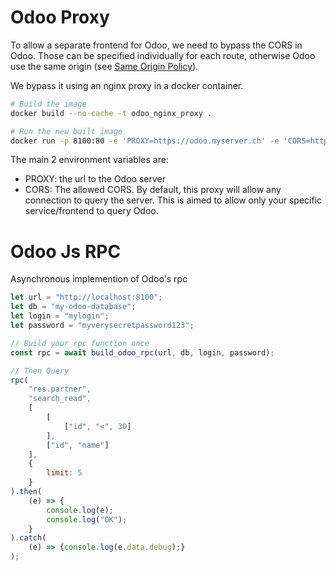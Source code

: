 # Odoo Proxy

To allow a separate frontend for Odoo, we need to bypass the CORS in Odoo.
Those can be specified individually for each route, otherwise Odoo use the same origin (see [Same Origin Policy](https://developer.mozilla.org/fr/docs/Web/Security/Same-origin_policy)).

We bypass it using an nginx proxy in a docker container.

```bash
# Build the image
docker build --no-cache -t odoo_nginx_proxy .

# Run the new built image
docker run -p 8100:80 -e 'PROXY=https://odoo.myserver.ch' -e 'CORS=https://www.google.com' odoo_nginx_proxy
```

The main 2 environment variables are:

* PROXY: the url to the Odoo server
* CORS: The allowed CORS. By default, this proxy will allow any connection to query the server. This is aimed to allow only your specific service/frontend to query Odoo.



# Odoo Js RPC

Asynchronous implemention of Odoo's rpc

```javascript
let url = "http://localhost:8100";
let db = "my-odoo-database";
let login = "mylogin";
let password = "myverysecretpassword123";

// Build your rpc function once
const rpc = await build_odoo_rpc(url, db, login, password);

// Then Query
rpc(
    "res.partner",
    "search_read",
    [
        [
            ["id", "<", 30]
        ],
        ["id", "name"]
    ],
    {
        limit: 5
    }
).then(
    (e) => {
        console.log(e);
        console.log("OK");
   	}
).catch(
    (e) => {console.log(e.data.debug);}
);
```

